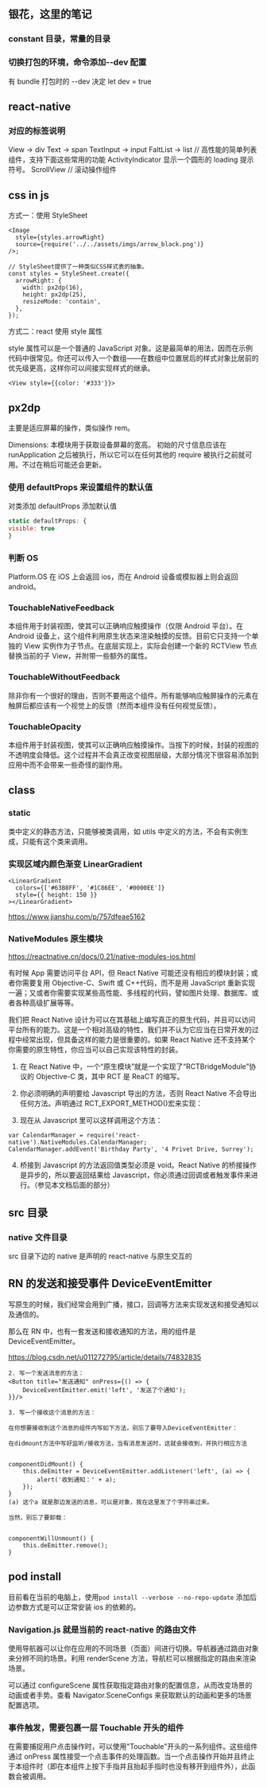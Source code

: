 ## 银花，这里的笔记

### constant 目录，常量的目录

### 切换打包的环境，命令添加--dev 配置

有 bundle 打包时的 --dev 决定
let dev = true

## react-native

### 对应的标签说明

View -> div
Text -> span
TextInput -> input
FaltList -> list // 高性能的简单列表组件，支持下面这些常用的功能
ActivityIndicator 显示一个圆形的 loading 提示符号。
ScrollView // 滚动操作组件

## css in js

方式一：使用 StyleSheet

```tsx
<Image
  style={styles.arrowRight}
  source={require('../../assets/imgs/arrow_black.png')}
/>;

// StyleSheet提供了一种类似CSS样式表的抽象。
const styles = StyleSheet.create({
  arrowRight: {
    width: px2dp(16),
    height: px2dp(25),
    resizeMode: 'contain',
  },
});
```

方式二：react 使用 style 属性

style 属性可以是一个普通的 JavaScript 对象。这是最简单的用法，因而在示例代码中很常见。你还可以传入一个数组——在数组中位置居后的样式对象比居前的优先级更高，这样你可以间接实现样式的继承。

```tsx
<View style={{color: '#333'}}>
```

## px2dp

主要是适应屏幕的操作，类似操作 rem。

Dimensions: 本模块用于获取设备屏幕的宽高。
初始的尺寸信息应该在 runApplication 之后被执行，所以它可以在任何其他的 require 被执行之前就可用。不过在稍后可能还会更新。

### 使用 defaultProps 来设置组件的默认值

对类添加 defaultProps 添加默认值

```js
static defaultProps: {
visible: true
}
```

### 判断 OS

Platform.OS 在 iOS 上会返回 ios，而在 Android 设备或模拟器上则会返回 android。

### TouchableNativeFeedback

本组件用于封装视图，使其可以正确响应触摸操作（仅限 Android 平台）。在 Android 设备上，这个组件利用原生状态来渲染触摸的反馈。目前它只支持一个单独的 View 实例作为子节点。在底层实现上，实际会创建一个新的 RCTView 节点替换当前的子 View，并附带一些额外的属性。

### TouchableWithoutFeedback

除非你有一个很好的理由，否则不要用这个组件。所有能够响应触屏操作的元素在触屏后都应该有一个视觉上的反馈（然而本组件没有任何视觉反馈）。

### TouchableOpacity

本组件用于封装视图，使其可以正确响应触摸操作。当按下的时候，封装的视图的不透明度会降低。这个过程并不会真正改变视图层级，大部分情况下很容易添加到应用中而不会带来一些奇怪的副作用。

## class

### static

类中定义的静态方法，只能够被类调用，如 utils 中定义的方法，不会有实例生成，只能有这个类来调用。

### 实现区域内颜色渐变 LinearGradient

```tsx
<LinearGradient
  colors={['#63B8FF', '#1C86EE', '#0000EE']}
  style={{ height: 150 }}
></LinearGradient>
```

https://www.jianshu.com/p/757dfeae5162

### NativeModules 原生模块

https://reactnative.cn/docs/0.21/native-modules-ios.html

有时候 App 需要访问平台 API，但 React Native 可能还没有相应的模块封装；或者你需要复用 Objective-C、Swift 或 C++代码，而不是用 JavaScript 重新实现一遍；又或者你需要实现某些高性能、多线程的代码，譬如图片处理、数据库、或者各种高级扩展等等。

我们把 React Native 设计为可以在其基础上编写真正的原生代码，并且可以访问平台所有的能力。这是一个相对高级的特性，我们并不认为它应当在日常开发的过程中经常出现，但具备这样的能力是很重要的。如果 React Native 还不支持某个你需要的原生特性，你应当可以自己实现该特性的封装。

1. 在 React Native 中，一个“原生模块”就是一个实现了“RCTBridgeModule”协议的 Objective-C 类，其中 RCT 是 ReaCT 的缩写。
2. 你必须明确的声明要给 Javascript 导出的方法，否则 React Native 不会导出任何方法。声明通过 RCT_EXPORT_METHOD()宏来实现：

3. 现在从 Javascript 里可以这样调用这个方法：

```
var CalendarManager = require('react-native').NativeModules.CalendarManager;
CalendarManager.addEvent('Birthday Party', '4 Privet Drive, Surrey');
```

4. 桥接到 Javascript 的方法返回值类型必须是 void。React Native 的桥接操作是异步的，所以要返回结果给 Javascript，你必须通过回调或者触发事件来进行。（参见本文档后面的部分）

## src 目录

### native 文件目录

src 目录下边的 native 是声明的 react-native 与原生交互的

## RN 的发送和接受事件 DeviceEventEmitter

写原生的时候，我们经常会用到广播，接口，回调等方法来实现发送和接受通知以及通信的。

那么在 RN 中，也有一套发送和接收通知的方法，用的组件是 DeviceEventEmitter。

https://blog.csdn.net/u011272795/article/details/74832835

```
2. 写一个发送消息的方法：
<Button title="发送通知" onPress={() => {
    DeviceEventEmitter.emit('left', '发送了个通知');
}}/>

3. 写一个接收这个消息的方法：

在你想要接收到这个消息的组件内写如下方法，别忘了要导入DeviceEventEmitter：

在didmount方法中写好监听/接收方法，当有消息发送时，这就会接收到，并执行相应方法


componentDidMount() {
    this.deEmitter = DeviceEventEmitter.addListener('left', (a) => {
        alert('收到通知：' + a);
    });
}
(a) 这个a 就是那边发送的消息，可以是对象，我在这里发了个字符串过来。

当然，别忘了要卸载：


componentWillUnmount() {
    this.deEmitter.remove();
}

```

## pod install

目前看在当前的电脑上，使用`pod install --verbose --no-repo-update` 添加后边参数方式是可以正常安装 ios 的依赖的。

### Navigation.js 就是当前的 react-native 的路由文件

使用导航器可以让你在应用的不同场景（页面）间进行切换。导航器通过路由对象来分辨不同的场景。利用 renderScene 方法，导航栏可以根据指定的路由来渲染场景。

可以通过 configureScene 属性获取指定路由对象的配置信息，从而改变场景的动画或者手势。查看 Navigator.SceneConfigs 来获取默认的动画和更多的场景配置选项。

### 事件触发，需要包裹一层 Touchable 开头的组件

在需要捕捉用户点击操作时，可以使用"Touchable"开头的一系列组件。这些组件通过 onPress 属性接受一个点击事件的处理函数。当一个点击操作开始并且终止于本组件时（即在本组件上按下手指并且抬起手指时也没有移开到组件外），此函数会被调用。
